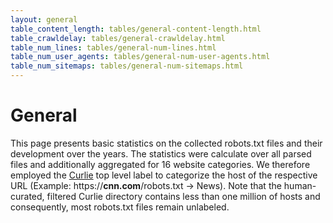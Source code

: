 ```yaml
---
layout: general
table_content_length: tables/general-content-length.html
table_crawldelay: tables/general-crawldelay.html
table_num_lines: tables/general-num-lines.html
table_num_user_agents: tables/general-num-user-agents.html
table_num_sitemaps: tables/general-num-sitemaps.html
---
```


General
=======

This page presents basic statistics on the collected robots.txt files and their development over the years. The statistics were calculate over all parsed files and additionally aggregated for 16 website categories. We therefore employed the [Curlie](https://curlie.org/) top level label to categorize the host of the respective URL (Example: https://**cnn.com**/robots.txt -> News). Note that the human-curated, filtered Curlie directory contains less than one million of hosts and consequently, most robots.txt files remain unlabeled.